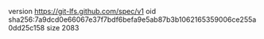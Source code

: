 version https://git-lfs.github.com/spec/v1
oid sha256:7a9dcd0e66067e37f7bdf6befa9e5ab87b3b1062165359006ce255a0dd25c158
size 2083

